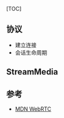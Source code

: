 [TOC]

## 协议
- 建立连接
- 会话生命周期

## StreamMedia


## 参考
- [MDN WebRTC](https://developer.mozilla.org/zh-CN/docs/Web/API/WebRTC_API)

